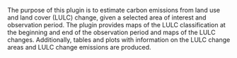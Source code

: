 The purpose of this plugin is to estimate carbon emissions from land use and land cover (LULC) change, given a selected area of interest and observation period. The plugin provides maps of the LULC classification at the beginning and end of the observation period and maps of the LULC changes. Additionally, tables and plots with information on the LULC change areas and LULC change emissions are produced.